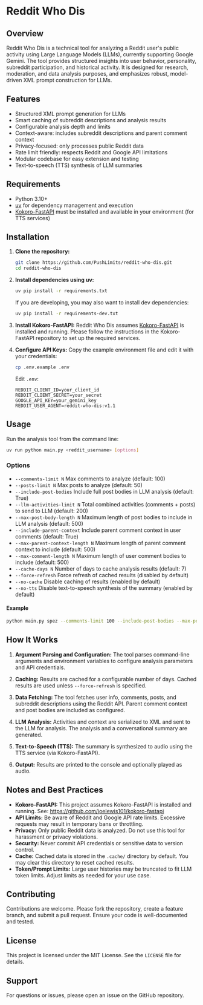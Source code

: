# Reddit Who Dis

## Overview

Reddit Who Dis is a technical tool for analyzing a Reddit user's public activity using Large Language Models (LLMs), currently supporting Google Gemini. The tool provides structured insights into user behavior, personality, subreddit participation, and historical activity. It is designed for research, moderation, and data analysis purposes, and emphasizes robust, model-driven XML prompt construction for LLMs.

## Features

- Structured XML prompt generation for LLMs
- Smart caching of subreddit descriptions and analysis results
- Configurable analysis depth and limits
- Context-aware: includes subreddit descriptions and parent comment context
- Privacy-focused: only processes public Reddit data
- Rate limit friendly: respects Reddit and Google API limitations
- Modular codebase for easy extension and testing
- Text-to-speech (TTS) synthesis of LLM summaries

## Requirements

- Python 3.10+
- [uv](https://github.com/astral-sh/uv) for dependency management and execution
- [Kokoro-FastAPI](https://github.com/remsky/Kokoro-FastAPI) must be installed and available in your environment (for TTS services)

## Installation

1. **Clone the repository:**
   ```sh
   git clone https://github.com/PushLimits/reddit-who-dis.git
   cd reddit-who-dis
   ```

2. **Install dependencies using uv:**
   ```sh
   uv pip install -r requirements.txt
   ```
   If you are developing, you may also want to install dev dependencies:
   ```sh
   uv pip install -r requirements-dev.txt
   ```

3. **Install Kokoro-FastAPI:**
   Reddit Who Dis assumes [Kokoro-FastAPI](https://github.com/joelewis101/kokoro-fastapi) is installed and running. Please follow the instructions in the Kokoro-FastAPI repository to set up the required services.

4. **Configure API Keys:**
   Copy the example environment file and edit it with your credentials:
   ```sh
   cp .env.example .env
   ```
   Edit `.env`:
   ```env
   REDDIT_CLIENT_ID=your_client_id
   REDDIT_CLIENT_SECRET=your_secret
   GOOGLE_API_KEY=your_gemini_key
   REDDIT_USER_AGENT=reddit-who-dis:v1.1
   ```

## Usage

Run the analysis tool from the command line:

```sh
uv run python main.py <reddit_username> [options]
```

### Options

- `--comments-limit N`            Max comments to analyze (default: 100)
- `--posts-limit N`               Max posts to analyze (default: 50)
- `--include-post-bodies`         Include full post bodies in LLM analysis (default: True)
- `--llm-activities-limit N`      Total combined activities (comments + posts) to send to LLM (default: 200)
- `--max-post-body-length N`      Maximum length of post bodies to include in LLM analysis (default: 500)
- `--include-parent-context`      Include parent comment context in user comments (default: True)
- `--max-parent-context-length N` Maximum length of parent comment context to include (default: 500)
- `--max-comment-length N`        Maximum length of user comment bodies to include (default: 500)
- `--cache-days N`                Number of days to cache analysis results (default: 7)
- `--force-refresh`               Force refresh of cached results (disabled by default)
- `--no-cache`                    Disable caching of results (enabled by default)
- `--no-tts`                      Disable text-to-speech synthesis of the summary (enabled by default)

#### Example

```sh
python main.py spez --comments-limit 100 --include-post-bodies --max-post-body-length 300 --no-cache --force-refresh --no-tts
```

## How It Works

1. **Argument Parsing and Configuration:**
   The tool parses command-line arguments and environment variables to configure analysis parameters and API credentials.

2. **Caching:**
   Results are cached for a configurable number of days. Cached results are used unless `--force-refresh` is specified.

3. **Data Fetching:**
   The tool fetches user info, comments, posts, and subreddit descriptions using the Reddit API. Parent comment context and post bodies are included as configured.

4. **LLM Analysis:**
   Activities and context are serialized to XML and sent to the LLM for analysis. The analysis and a conversational summary are generated.

5. **Text-to-Speech (TTS):**
   The summary is synthesized to audio using the TTS service (via Kokoro-FastAPI).

6. **Output:**
   Results are printed to the console and optionally played as audio.

## Notes and Best Practices

- **Kokoro-FastAPI:** This project assumes Kokoro-FastAPI is installed and running. See: https://github.com/joelewis101/kokoro-fastapi
- **API Limits:** Be aware of Reddit and Google API rate limits. Excessive requests may result in temporary bans or throttling.
- **Privacy:** Only public Reddit data is analyzed. Do not use this tool for harassment or privacy violations.
- **Security:** Never commit API credentials or sensitive data to version control.
- **Cache:** Cached data is stored in the `.cache/` directory by default. You may clear this directory to reset cached results.
- **Token/Prompt Limits:** Large user histories may be truncated to fit LLM token limits. Adjust limits as needed for your use case.

## Contributing

Contributions are welcome. Please fork the repository, create a feature branch, and submit a pull request. Ensure your code is well-documented and tested.

## License

This project is licensed under the MIT License. See the `LICENSE` file for details.

## Support

For questions or issues, please open an issue on the GitHub repository.